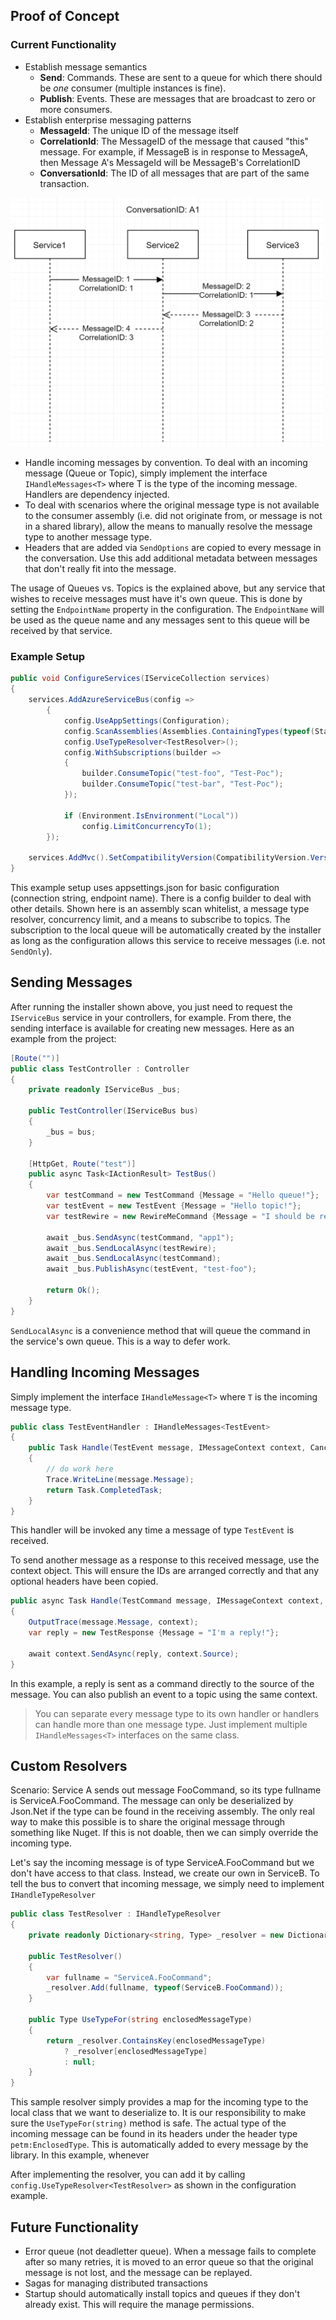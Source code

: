 ## Proof of Concept

### Current Functionality
- Establish message semantics
    - **Send**: Commands. These are sent to a queue for which there should be *one* consumer (multiple instances is fine).
    - **Publish**: Events. These are messages that are broadcast to zero or more consumers.
- Establish enterprise messaging patterns
    - **MessageId**: The unique ID of the message itself
    - **CorrelationId**: The MessageID of the message that caused "this" message. For example, if MessageB is in response to MessageA, then Message A's MessageId will be MessageB's CorrelationID
    - **ConversationId**: The ID of all messages that are part of the same transaction.

<img src="cakTcD2Pl1.png" width="500">

- Handle incoming messages by convention. To deal with an incoming message (Queue or Topic), simply implement the interface `IHandleMessages<T>` where T is the type of the incoming message. Handlers are dependency injected.
- To deal with scenarios where the original message type is not available to the consumer assembly (i.e. did not originate from, or message is not in a shared library), allow the means to manually resolve the message type to another message type.
- Headers that are added via `SendOptions` are copied to every message in the conversation. Use this add additional metadata between messages that don't really fit into the message.

The usage of Queues vs. Topics is the explained above, but any service that wishes to receive messages must have it's own queue. This is done by setting the `EndpointName` property in the configuration. The `EndpointName` will be used as the queue name and any messages sent to this queue will be received by that service.

### Example Setup

``` csharp
public void ConfigureServices(IServiceCollection services)
{
    services.AddAzureServiceBus(config =>
        {
            config.UseAppSettings(Configuration);
            config.ScanAssemblies(Assemblies.ContainingTypes(typeof(Startup)));
            config.UseTypeResolver<TestResolver>();
            config.WithSubscriptions(builder =>
            {
                builder.ConsumeTopic("test-foo", "Test-Poc");
                builder.ConsumeTopic("test-bar", "Test-Poc");
            });

            if (Environment.IsEnvironment("Local"))
                config.LimitConcurrencyTo(1);
        });

    services.AddMvc().SetCompatibilityVersion(CompatibilityVersion.Version_2_2);
}
```

This example setup uses appsettings.json for basic configuration (connection string, endpoint name). There is a config builder to deal with other details. Shown here is an assembly scan whitelist, a message type resolver, concurrency limit, and a means to subscribe to topics. The subscription to the local queue will be automatically created by the installer as long as the configuration allows this service to receive messages (i.e. not `SendOnly`).

## Sending Messages
After running the installer shown above, you just need to request the `IServiceBus` service in your controllers, for example. From there, the sending interface is available for creating new messages. Here as an example from the project:

``` csharp
[Route("")]
public class TestController : Controller
{
    private readonly IServiceBus _bus;

    public TestController(IServiceBus bus)
    {
        _bus = bus;
    }

    [HttpGet, Route("test")]
    public async Task<IActionResult> TestBus()
    {
        var testCommand = new TestCommand {Message = "Hello queue!"};
        var testEvent = new TestEvent {Message = "Hello topic!"};
        var testRewire = new RewireMeCommand {Message = "I should be rewired!"};

        await _bus.SendAsync(testCommand, "app1");
        await _bus.SendLocalAsync(testRewire);
        await _bus.SendLocalAsync(testCommand);
        await _bus.PublishAsync(testEvent, "test-foo");

        return Ok();
    }
}
```

`SendLocalAsync` is a convenience method that will queue the command in the service's own queue. This is a way to defer work.

## Handling Incoming Messages
Simply implement the interface `IHandleMessage<T>` where `T` is the incoming message type.

``` csharp
public class TestEventHandler : IHandleMessages<TestEvent>
{
    public Task Handle(TestEvent message, IMessageContext context, CancellationToken cancellationToken)
    {
        // do work here
        Trace.WriteLine(message.Message);
        return Task.CompletedTask;
    }
}
```

This handler will be invoked any time a message of type `TestEvent` is received.

To send another message as a response to this received message, use the context object. This will ensure the IDs are arranged correctly and that any optional headers have been copied.

``` csharp
public async Task Handle(TestCommand message, IMessageContext context, CancellationToken cancellationToken)
{
    OutputTrace(message.Message, context);
    var reply = new TestResponse {Message = "I'm a reply!"};

    await context.SendAsync(reply, context.Source);
}
```

In this example, a reply is sent as a command directly to the source of the message. You can also publish an event to a topic using the same context. 

> You can separate every message type to its own handler or handlers can handle more than one message type. Just implement multiple `IHandleMessages<T>` interfaces on the same class.

## Custom Resolvers
Scenario:
Service A sends out message FooCommand, so its type fullname is ServiceA.FooCommand. The message can only be deserialized by Json.Net if the type can be found in the receiving assembly. The only real way to make this possible is to share the original message through something like Nuget. If this is not doable, then we can simply override the incoming type.

Let's say the incoming message is of type ServiceA.FooCommand but we don't have access to that class. Instead, we create our own in ServiceB. To tell the bus to convert that incoming message, we simply need to implement `IHandleTypeResolver`

``` csharp
public class TestResolver : IHandleTypeResolver
{
    private readonly Dictionary<string, Type> _resolver = new Dictionary<string, Type>();

    public TestResolver()
    {
        var fullname = "ServiceA.FooCommand";
        _resolver.Add(fullname, typeof(ServiceB.FooCommand));
    }

    public Type UseTypeFor(string enclosedMessageType)
    {
        return _resolver.ContainsKey(enclosedMessageType) 
            ? _resolver[enclosedMessageType] 
            : null;
    }
}
```

This sample resolver simply provides a map for the incoming type to the local class that we want to deserialize to. It is our responsibility to make sure the `UseTypeFor(string)` method is safe. The actual type of the incoming message can be found in its headers under the header type `petm:EnclosedType`. This is automatically added to every message by the library. In this example, whenever 

After implementing the resolver, you can add it by calling `config.UseTypeResolver<TestResolver>` as shown in the configuration example.

## Future Functionality
- Error queue (not deadletter queue). When a message fails to complete after so many retries, it is moved to an error queue so that the original message is not lost, and the message can be replayed.
- Sagas for managing distributed transactions
- Startup should automatically install topics and queues if they don't already exist. This will require the manage permissions.
